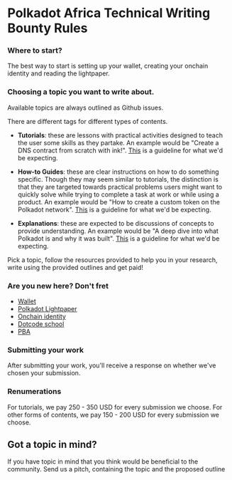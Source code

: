 # Polkadot Africa Technical Writing Bounty Rules

### Where to start?
The best way to start is setting up your wallet, creating your onchain identity and reading the lightpaper.

### Choosing a topic you want to write about.

Available topics are always outlined as Github issues. 

There are different tags for different types of contents.

- **Tutorials**: these are lessons with practical activities designed to teach the user some skills as they partake. An example would be "Create a DNS contract from scratch with ink!". [This](https://diataxis.fr/tutorials/) is a guideline for what we'd be expecting.

- **How-to Guides**: these are clear instructions on how to do something specific. Though they may seem similar to tutorials, the distinction is that they are targeted towards practical problems users might want to quickly solve while trying to complete a task at work or while using a product. An example would be "How to create a custom token on the Polkadot network". [This](https://diataxis.fr/how-to/) is a guideline for what we'd be expecting.

- **Explanations**: these are expected to be discussions of concepts to provide understanding.  An example would be "A deep dive into what Polkadot is and why it was built". [This](https://diataxis.fr/explanation/) is a guideline for what we'd be expecting.


Pick a topic, follow the resources provided to help you in your research, write using the provided outlines and get paid!

### Are you new here? Don't fret

- [Wallet](https://polkadot.com/get-started/wallets)
- [Polkadot Lightpaper](https://polkadot.com/papers/Polkadot-lightpaper.pdf)
- [Onchain identity](https://support.polkadot.network/support/solutions/articles/65000181981-how-to-set-and-clear-an-identity)
- [Dotcode school](https://dotcodeschool.com/)
- [PBA](https://polkadot.com/blockchain-academy/)

### Submitting your work

After submitting your work, you'll receive a response on whether we've chosen your submission.

### Renumerations

For tutorials, we pay 250 - 350 USD for every submission we choose.
For other forms of contents, we pay 150 - 200 USD for every submission we choose.


## Got a topic in mind?

If you have topic in mind that you think would be beneficial to the community. Send us a pitch, containing the topic and the proposed outline